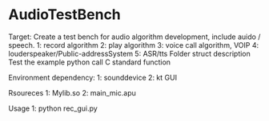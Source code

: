 # AudioTestBench
Target: Create a test bench for audio algorithm development, include auido / speech.
1: record algorithm
2: play algorithm
3: voice call algorithm, VOIP
4: louderspeaker/Public-addressSystem
5: ASR/tts
Folder struct description
Test
    the example python call C standard function


Environment dependency:
1: sounddevice
2: kt GUI

Rsoureces
1: Mylib.so
2: main_mic.apu


Usage
1: python rec_gui.py
